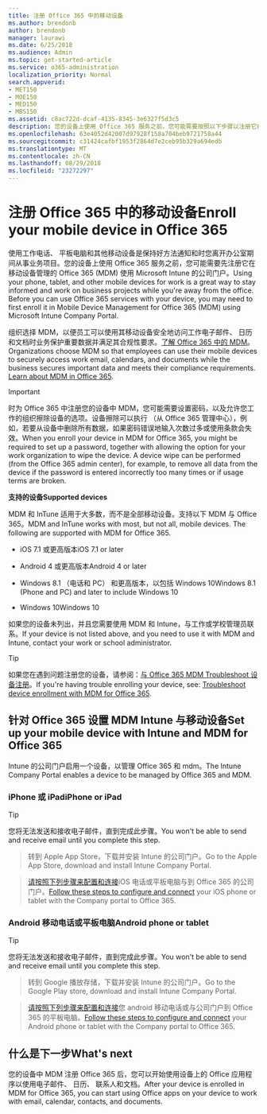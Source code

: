 ```yaml
---
title: 注册 Office 365 中的移动设备
ms.author: brendonb
author: brendonb
manager: laurawi
ms.date: 6/25/2018
ms.audience: Admin
ms.topic: get-started-article
ms.service: o365-administration
localization_priority: Normal
search.appverid:
- MET150
- MOE150
- MED150
- MBS150
ms.assetid: c8ac722d-dcaf-4135-8345-3e6327f5d3c5
description: 您的设备上使用 Office 365 服务之前，您可能需要按照以下步骤以注册它在移动设备管理的 Office 365 (MDM)。添加您的工作或在首次向您的设备学校电子邮件帐户时执行此操作。
ms.openlocfilehash: 63e4052d42007d97928f158a704beb9721758a44
ms.sourcegitcommit: c31424cafbf1953f2864d7e2ceb95b329a694edb
ms.translationtype: MT
ms.contentlocale: zh-CN
ms.lasthandoff: 08/29/2018
ms.locfileid: "23272297"
---
```

# <a name="enroll-your-mobile-device-in-office-365"></a><span data-ttu-id="3eb84-104">注册 Office 365 中的移动设备</span><span class="sxs-lookup"><span data-stu-id="3eb84-104">Enroll your mobile device in Office 365</span></span>

<span data-ttu-id="3eb84-p102">使用工作电话、 平板电脑和其他移动设备是保持好方法通知和时您离开办公室期间从事业务项目。您的设备上使用 Office 365 服务之前，您可能需要先注册它在移动设备管理的 Office 365 (MDM) 使用 Microsoft Intune 的公司门户。</span><span class="sxs-lookup"><span data-stu-id="3eb84-p102">Using your phone, tablet, and other mobile devices for work is a great way to stay informed and work on business projects while you're away from the office. Before you can use Office 365 services with your device, you may need to first enroll it in Mobile Device Management for Office 365 (MDM) using Microsoft Intune Company Portal.</span></span>
  
<span data-ttu-id="3eb84-p103">组织选择 MDM，以便员工可以使用其移动设备安全地访问工作电子邮件、 日历和文档时业务保护重要数据并满足其合规性要求。[了解 Office 365 中的 MDM](https://go.microsoft.com/fwlink/?LinkId=615142)。</span><span class="sxs-lookup"><span data-stu-id="3eb84-p103">Organizations choose MDM so that employees can use their mobile devices to securely access work email, calendars, and documents while the business secures important data and meets their compliance requirements. [Learn about MDM in Office 365](https://go.microsoft.com/fwlink/?LinkId=615142).</span></span>
  
> [!IMPORTANT]
> <span data-ttu-id="3eb84-p104">时为 Office 365 中注册您的设备中 MDM，您可能需要设置密码，以及允许您工作的组织擦除设备的选项。设备擦除可以执行 （从 Office 365 管理中心），例如，若要从设备中删除所有数据，如果密码错误地输入次数过多或使用条款会失效。</span><span class="sxs-lookup"><span data-stu-id="3eb84-p104">When you enroll your device in MDM for Office 365, you might be required to set up a password, together with allowing the option for your work organization to wipe the device. A device wipe can be performed (from the Office 365 admin center), for example, to remove all data from the device if the password is entered incorrectly too many times or if usage terms are broken.</span></span> 
  
 <span data-ttu-id="3eb84-111">**支持的设备**</span><span class="sxs-lookup"><span data-stu-id="3eb84-111">**Supported devices**</span></span>
  
<span data-ttu-id="3eb84-p105">MDM 和 InTune 适用于大多数，而不是全部移动设备。支持以下 MDM 与 Office 365。</span><span class="sxs-lookup"><span data-stu-id="3eb84-p105">MDM and InTune works with most, but not all, mobile devices. The following are supported with MDM for Office 365.</span></span>
  
- <span data-ttu-id="3eb84-114">iOS 7.1 或更高版本</span><span class="sxs-lookup"><span data-stu-id="3eb84-114">iOS 7.1 or later</span></span>
    
- <span data-ttu-id="3eb84-115">Android 4 或更高版本</span><span class="sxs-lookup"><span data-stu-id="3eb84-115">Android 4 or later</span></span>
    
- <span data-ttu-id="3eb84-116">Windows 8.1 （电话和 PC） 和更高版本，以包括 Windows 10</span><span class="sxs-lookup"><span data-stu-id="3eb84-116">Windows 8.1 (Phone and PC) and later to include Windows 10</span></span>
    
- <span data-ttu-id="3eb84-117">Windows 10</span><span class="sxs-lookup"><span data-stu-id="3eb84-117">Windows 10</span></span>
    
<span data-ttu-id="3eb84-118">如果您的设备未列出，并且您需要使用 MDM 和 Intune，与工作或学校管理员联系。</span><span class="sxs-lookup"><span data-stu-id="3eb84-118">If your device is not listed above, and you need to use it with MDM and Intune, contact your work or school administrator.</span></span>
  
> [!TIP]
> <span data-ttu-id="3eb84-119">如果您在遇到问题注册您的设备，请参阅：[与 Office 365 MDM Troubleshoot 设备注册](troubleshoot-mdm.md)。</span><span class="sxs-lookup"><span data-stu-id="3eb84-119">If you're having trouble enrolling your device, see: [Troubleshoot device enrollment with MDM for Office 365](troubleshoot-mdm.md).</span></span> 
  
## <a name="set-up-your-mobile-device-with-intune-and-mdm-for-office-365"></a><span data-ttu-id="3eb84-120">针对 Office 365 设置 MDM Intune 与移动设备</span><span class="sxs-lookup"><span data-stu-id="3eb84-120">Set up your mobile device with Intune and MDM for Office 365</span></span>

<span data-ttu-id="3eb84-121">Intune 的公司门户启用一个设备，以管理 Office 365 和 mdm。</span><span class="sxs-lookup"><span data-stu-id="3eb84-121">The Intune Company Portal enables a device to be managed by Office 365 and MDM.</span></span>
  
### <a name="iphone-or-ipad"></a><span data-ttu-id="3eb84-122">iPhone 或 iPad</span><span class="sxs-lookup"><span data-stu-id="3eb84-122">iPhone or iPad</span></span>

> [!TIP]
> <span data-ttu-id="3eb84-123">您将无法发送和接收电子邮件，直到完成此步骤。</span><span class="sxs-lookup"><span data-stu-id="3eb84-123">You won't be able to send and receive email until you complete this step.</span></span> 
  
> <span data-ttu-id="3eb84-124">转到 Apple App Store，下载并安装 Intune 的公司门户。</span><span class="sxs-lookup"><span data-stu-id="3eb84-124">Go to the Apple App Store, download and install Intune Company Portal.</span></span>
    
> <span data-ttu-id="3eb84-125">[请按照下列步骤来配置和连接](https://go.microsoft.com/fwlink/?linkid=875316)iOS 电话或平板电脑与到 Office 365 的公司门户。</span><span class="sxs-lookup"><span data-stu-id="3eb84-125">[Follow these steps to configure and connect](https://go.microsoft.com/fwlink/?linkid=875316) your iOS phone or tablet with the Company portal to Office 365.</span></span> 
    
### <a name="android-phone-or-tablet"></a><span data-ttu-id="3eb84-126">Android 移动电话或平板电脑</span><span class="sxs-lookup"><span data-stu-id="3eb84-126">Android phone or tablet</span></span>

> [!TIP]
> <span data-ttu-id="3eb84-127">您将无法发送和接收电子邮件，直到完成此步骤。</span><span class="sxs-lookup"><span data-stu-id="3eb84-127">You won't be able to send and receive email until you complete this step.</span></span> 
  
> <span data-ttu-id="3eb84-128">转到 Google 播放存储，下载并安装 Intune 的公司门户。</span><span class="sxs-lookup"><span data-stu-id="3eb84-128">Go to the Google Play store, download and install Intune Company Portal.</span></span>
    
> <span data-ttu-id="3eb84-129">[请按照下列步骤来配置和连接](https://go.microsoft.com/fwlink/?linkid=875317)您 android 移动电话或与公司门户到 Office 365 的平板电脑。</span><span class="sxs-lookup"><span data-stu-id="3eb84-129">[Follow these steps to configure and connect](https://go.microsoft.com/fwlink/?linkid=875317) your Android phone or tablet with the Company portal to Office 365.</span></span> 
    
## <a name="whats-next"></a><span data-ttu-id="3eb84-130">什么是下一步</span><span class="sxs-lookup"><span data-stu-id="3eb84-130">What's next</span></span>

<span data-ttu-id="3eb84-131">您的设备中 MDM 注册 Office 365 后，您可以开始使用设备上的 Office 应用程序以使用电子邮件、 日历、 联系人和文档。</span><span class="sxs-lookup"><span data-stu-id="3eb84-131">After your device is enrolled in MDM for Office 365, you can start using Office apps on your device to work with email, calendar, contacts, and documents.</span></span>
  

